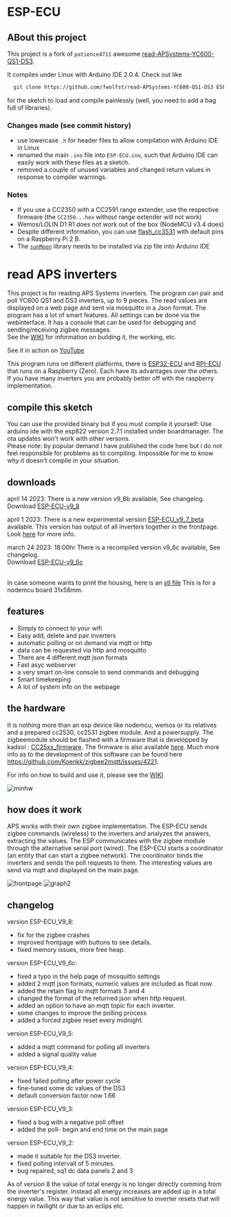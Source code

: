 # ESP-ECU

## ABout this project

This project is a fork of `patience4711` awesome
[read-APSystems-YC600-QS1-DS3](https://github.com/patience4711/read-APSystems-YC600-QS1-DS3).

It compiles under Linux with Arduino IDE 2.0.4. Check out like

```bash
  git clone https://github.com/fwolfst/read-APSystems-YC600-QS1-DS3 ESP-ECU
```

for the sketch to load and compile painlessly (well, you need to add a bag full
of libraries).

### Changes made (see commit history)

- use lowercase `.h` for header files to allow compilation with Arduino IDE in
  Linux
- renamed the main `.ino` file into `ESP-ECU.ino`, such that Arduino IDE can
  easily work with these files as a sketch.
- removed a couple of unused variables and changed return values in response to
  compiler warnings.

### Notes

- If you use a CC2350 with a CC2591 range extender, use the respective firmware
  (the `CC2350...hex` without range extender will not work)
- Wemos/LOLIN D1 R1 does not work out of the box (NodeMCU v3.4 does)
- Despite different information, you can use [flash_cc3531](https://github.com/jmichault/flash_cc2531) with default pins on a Raspberry Pi 2 B.
- The [`sunMoon`](https://github.com/sfrwmaker/sunMoon) library needs to be
  installed via zip file into Arduino IDE

# read APS inverters
This project is for reading APS Systems inverters. The program can pair and poll YC600 QS1 and DS3 inverters, up to 9 pieces. The read values are displayed on a web page and sent via mosquitto in a Json format.
The program has a lot of smart features. All settings can be done via the webinterface. It has a console that can be used for debugging and sending/receiving zigbee messages.<br>
See the <a href='https://github.com/patience4711/read-APSystems-YC600-QS1-DS3/wiki'>WIKI</a> for information on building it, the working, etc. 

See it in action on [YouTube](https://youtu.be/WKFVQ6d8KhQ)

This program runs on different platforms, there is [ESP32-ECU](https://github.com/patience4711/ESP32-read-APS-inverters) and [RPI-ECU](https://github.com/patience4711/RPI-APS-inverters) that runs on a Raspberry (Zero). Each have its advantages over the others. If you have many inverters you are probably better off with the raspberry implementation.

## compile this sketch
You can use the provided binary but if you must compile it yourself: Use arduino ide with the esp822 version 2.7.1 installed under boardmanager. The ota updates won't work with other versons.
<br>Please note: by popular demand I have published the code here but i do not feel responsible for problems as to compiling. Impossible for me to know why it doesn't compile in your situation.

## downloads
april 14 2023: There is a new version v9_8b available, See changelog.<br>
Download [ESP-ECU-v9_8](https://github.com/patience4711/read-APSystems-YC600-QS1-DS3/blob/main/ESP_ECU_v9-8b.zip)<br>

april 1 2023: There is a new experimental version [ESP-ECU_v9_7_beta](https://github.com/patience4711/read-APSystems-YC600-QS1-DS3/blob/main/ESP-ECU_v9_7_beta.bin) available. This version has output of all inverters together in the frontpage. Look [here]( https://github.com/patience4711/read-APSystems-YC600-QS1-DS3/issues/89) for more info.

march 24 2023: 18:00hr There is a recompiled version v9_6c available, See changelog.<br>
Download [ESP-ECU-v9_6c](https://github.com/patience4711/read-APSystems-YC600-QS1-DS3/blob/main/ESP-ECU_v9_6c.bin)<br>

<br>In case someone wants to print the housing, here is an [stl file](https://github.com/patience4711/read-APSystems-YC600-QS1-DS3/blob/main/ESP-ECU-housing.zip)
This is for a nodemcu board 31x58mm.

## features
- Simply to connect to your wifi
- Easy add, delete and pair inverters
- automatic polling or on demand via mqtt or http
- data can be requested via http and mosquitto
- There are 4 different mqtt json formats
- Fast asyc webserver
- a very smart on-line console to send commands and debugging
- Smart timekeeping
- A lot of system info on the webpage

## the hardware
It is nothing more than an esp device like nodemcu, wemos or its relatives and a prepared cc2530, cc2531 zigbee module. And a powersupply.
The zigbeemodule should be flashed with a firmware that is developped by kadsol : [CC25xx_firmware](https://github.com/Koenkk/zigbee2mqtt/files/10193677/discord-09-12-2022.zip). The firmware is also available [here](https://github.com/patience4711/read-APSystems-YC600-QS1-DS3/blob/main/cc25xx_firmware.zip). Much more info as to the development of this software can be found here https://github.com/Koenkk/zigbee2mqtt/issues/4221. 

For info on how to build and use it, please see the <a href='https://github.com/patience4711/read-APSystems-YC600-QS1-DS3/wiki'>WIKI</a>

![minhw](https://user-images.githubusercontent.com/12282915/138685751-98112dfd-8ed8-4185-9de7-c2e2e8f005a9.jpg)
## how does it work
APS works with their own zigbee implementation. The ESP-ECU sends zigbee commands (wireless) to the inverters and analyzes the answers, extracting the values. 
The ESP communicates with the zigbee module through the alternative serial port (wired).
The ESP-ECU starts a coordinator (an entity that can start a zigbee network). The coordinator binds the inverters and sends the poll requests to them.
The interesting values are send via mqtt and displayed on the main page.

![frontpage](https://user-images.githubusercontent.com/12282915/138686152-3b065a7c-88f8-49d6-bf89-c512f82fd562.jpg)
![graph2](https://user-images.githubusercontent.com/12282915/139062602-71e92216-9703-4fc4-acc6-fabf544c4ffd.jpg)

## changelog ##
version ESP-ECU_V9_8:
- fix for the zigbee crashes
- improved frontpage with buttons to see details.
- fixed memory issues, more free heap.

version ESP-ECU_V9_6c:
- fixed a typo in the help page of mosquitto settings
- added 2 mqtt json formats, numeric values are included as float now.
- added the retain flag to mqtt formats 3 and 4
- changed the format of the returned json when http request.
- added an option to have an mqtt topic for each inverter.
- some changes to improve the polling process
- added a forced zigbee reset every midnight.

version ESP-ECU_V9_5:
- added a mqtt command for polling all inverters
- added a signal quality value

version ESP-ECU_V9_4:
- fixed failed polling after power cycle
- fine-tuned some dc values of the DS3
- default conversion factor now 1.66
 
version ESP-ECU_V9_3:
- fixed a bug with a negative poll offset
- added the poll- begin and end time on the main page

version ESP-ECU_V9_2:
- made it suitable for the DS3 inverter.
- fixed polling intervall of 5 minutes.
- bug repaired, sq1 dc data panels 2 and 3

As of version 8 the value of total energy is no longer directly comming from the inverter's register. Instead all energy increases are added up in a total energy value. 
This way that value is not sensitive to inverter resets that will happen in twilight or due to an eclips etc.
